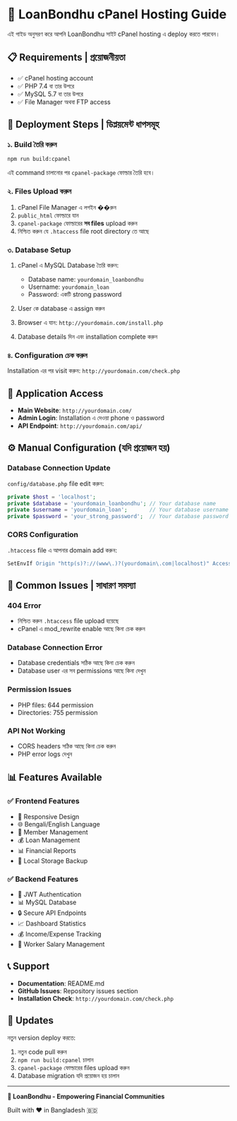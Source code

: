 # 🏦 LoanBondhu cPanel Hosting Guide

এই গাইড অনুসরণ করে আপনি LoanBondhu সাইট cPanel hosting এ deploy করতে পারবেন।

## 📋 Requirements | প্রয়োজনীয়তা

- ✅ cPanel hosting account
- ✅ PHP 7.4 বা তার উপরে
- ✅ MySQL 5.7 বা তার উপরে
- ✅ File Manager অথবা FTP access

## 🚀 Deployment Steps | ডিপ্লয়মেন্ট ধাপসমূহ

### ১. Build তৈরি করুন

```bash
npm run build:cpanel
```

এই command চালানোর পর `cpanel-package` ফোল্ডার তৈরি হবে।

### ২. Files Upload করুন

1. cPanel File Manager এ লগইন ��রুন
2. `public_html` ফোল্ডারে যান
3. `cpanel-package` ফোল্ডারের **সব files** upload করুন
4. নিশ্চিত করুন যে `.htaccess` file root directory তে আছে

### ৩. Database Setup

1. cPanel এ MySQL Database তৈরি করুন:
   - Database name: `yourdomain_loanbondhu`
   - Username: `yourdomain_loan`
   - Password: একটি strong password

2. User কে database এ assign করুন

3. Browser এ যান: `http://yourdomain.com/install.php`

4. Database details দিন এবং installation complete করুন

### ৪. Configuration চেক করুন

Installation এর পর visit করুন: `http://yourdomain.com/check.php`

## 📱 Application Access

- **Main Website**: `http://yourdomain.com/`
- **Admin Login**: Installation এ দেওয়া phone ও password
- **API Endpoint**: `http://yourdomain.com/api/`

## ⚙️ Manual Configuration (যদি প্রয়োজন হয়)

### Database Connection Update

`config/database.php` file edit করুন:

```php
private $host = 'localhost';
private $database = 'yourdomain_loanbondhu'; // Your database name
private $username = 'yourdomain_loan';       // Your database username  
private $password = 'your_strong_password';  // Your database password
```

### CORS Configuration

`.htaccess` file এ আপনার domain add করুন:

```apache
SetEnvIf Origin "http(s)?://(www\.)?(yourdomain\.com|localhost)" AccessControlAllowOrigin=$0
```

## 🔧 Common Issues | সাধারণ সমস্যা

### 404 Error
- নিশ্চিত করুন `.htaccess` file upload হয়েছে
- cPanel এ mod_rewrite enable আছে কিনা চেক করুন

### Database Connection Error
- Database credentials সঠিক আছে কিনা চেক করুন
- Database user এর সব permissions আছে কিনা দেখুন

### Permission Issues
- PHP files: 644 permission
- Directories: 755 permission

### API Not Working
- CORS headers সঠিক আছে কিনা চেক করুন
- PHP error logs দেখুন

## 📊 Features Available

### ✅ Frontend Features
- 📱 Responsive Design
- 🌐 Bengali/English Language
- 👥 Member Management
- 💰 Loan Management
- 📊 Financial Reports
- 💾 Local Storage Backup

### ✅ Backend Features  
- 🔐 JWT Authentication
- 📊 MySQL Database
- 🔒 Secure API Endpoints
- 📈 Dashboard Statistics
- 💰 Income/Expense Tracking
- 👷 Worker Salary Management

## 📞 Support

- **Documentation**: README.md
- **GitHub Issues**: Repository issues section
- **Installation Check**: `http://yourdomain.com/check.php`

## 🔄 Updates

নতুন version deploy করতে:

1. নতুন code pull করুন
2. `npm run build:cpanel` চালান  
3. `cpanel-package` ফোল্ডারের files upload করুন
4. Database migration যদি প্রয়োজন হয় চালান

---

**🏦 LoanBondhu - Empowering Financial Communities**

Built with ❤️ in Bangladesh 🇧🇩
